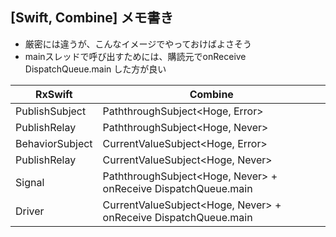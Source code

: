 ## [Swift, Combine] メモ書き

- 厳密には違うが、こんなイメージでやっておけばよさそう
- mainスレッドで呼び出すためには、購読元でonReceive DispatchQueue.main した方が良い

|RxSwift|Combine|
|---|---|
|PublishSubject<Hoge>|PaththroughSubject<Hoge, Error>|
|PublishRelay<Hoge>|PaththroughSubject<Hoge, Never>|
|BehaviorSubject<Hoge>|CurrentValueSubject<Hoge, Error>|
|PublishRelay<Hoge>|CurrentValueSubject<Hoge, Never>|
|Signal<Hoge>|PaththroughSubject<Hoge, Never> + onReceive DispatchQueue.main |
|Driver<Hoge>|CurrentValueSubject<Hoge, Never> + onReceive DispatchQueue.main |

